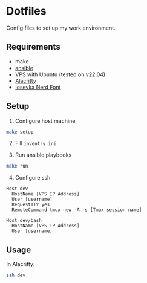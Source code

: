 # Dotfiles

Config files to set up my work environment.

## Requirements

- make
- [ansible](https://github.com/ansible/ansible)
- VPS with Ubuntu (tested on v22.04)
- [Alacritty](https://github.com/alacritty/alacritty)
- [Iosevka Nerd Font](https://github.com/be5invis/Iosevka)

## Setup

1. Configure host machine
```bash
make setup
```

2. Fill `inventry.ini`

3. Run ansible playbooks
```bash
make run
```

4. Configure ssh
```ssh-config
Host dev
  HostName [VPS IP Address]
  User [username]
  RequestTTY yes
  RemoteCommand tmux new -A -s [Tmux session name]

Host dev/bash
  HostName [VPS IP Address]
  User [username]
```

## Usage

In Alacritty:
```bash
ssh dev
```
